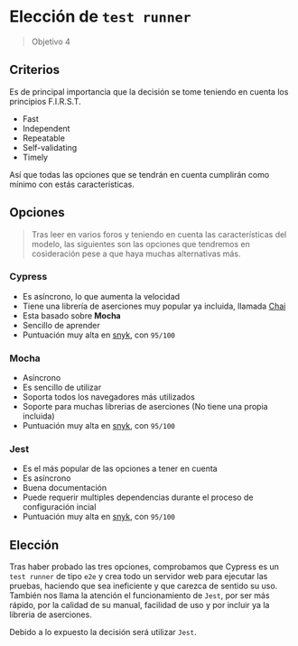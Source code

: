 # Elección de `test runner`
> Objetivo 4

## Criterios
Es de principal importancia que la decisión se tome teniendo en cuenta los principios F.I.R.S.T.
* Fast
* Independent
* Repeatable
* Self-validating
* Timely

Así que todas las opciones que se tendrán en cuenta cumplirán como mínimo con estás características.

## Opciones
> Tras leer en varios foros y teniendo en cuenta las características del modelo, las siguientes son las opciones que tendremos en cosideración pese a que haya muchas alternativas más.

### Cypress
* Es asíncrono, lo que aumenta la velocidad
* Tiene una librería de aserciones muy popular ya incluida, llamada [Chai](https://docs.cypress.io/guides/references/assertions#Chai)
* Esta basado sobre **Mocha**
* Sencillo de aprender
* Puntuación muy alta en [snyk](https://snyk.io/advisor/npm-package/cypress), con `95/100`

### Mocha
* Asíncrono
* Es sencillo de utilizar
* Soporta todos los navegadores más utilizados
* Soporte para muchas librerias de aserciones (No tiene una propia incluida)
* Puntuación muy alta en [snyk](https://snyk.io/advisor/npm-package/mocha), con `95/100`

### Jest
* Es el más popular de las opciones a tener en cuenta
* Es asíncrono
* Buena documentación
* Puede requerir multiples dependencias durante el proceso de configuración incial
* Puntuación muy alta en [snyk](https://snyk.io/advisor/npm-package/jest), con `95/100`

## Elección

Tras haber probado las tres opciones, comprobamos que Cypress es un `test runner` de tipo `e2e` y crea todo un servidor web para ejecutar las pruebas, haciendo que sea ineficiente y que carezca de sentido su uso. También nos llama la atención el funcionamiento de `Jest`, por ser más rápido, por la calidad de su manual, facilidad de uso y por incluir ya la libreria de aserciones.

Debido a lo expuesto la decisión será utilizar `Jest`.
